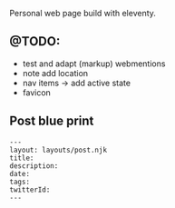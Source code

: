 Personal web page build with eleventy.

## @TODO:

- test and adapt (markup) webmentions
- note add location
- nav items -> add active state
- favicon

## Post blue print

```
---
layout: layouts/post.njk
title:
description:
date:
tags:
twitterId:
---
```
